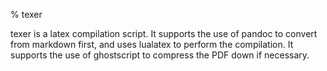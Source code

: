 % texer

texer is a latex compilation script. It supports the use of pandoc to convert 
from markdown first, and uses lualatex to perform the compilation. It supports 
the use of ghostscript to compress the PDF down if necessary.
